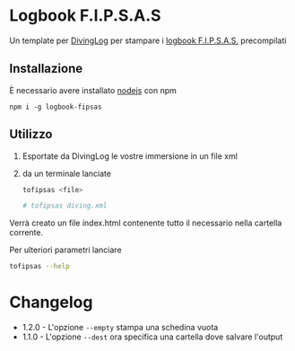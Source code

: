 # Logbook F.I.P.S.A.S

Un template per [DivingLog][divinglog] per stampare i [logbook F.I.P.S.A.S.][fipsas] precompilati

## Installazione

&Egrave; necessario avere installato [nodejs][node] con npm

```
npm i -g logbook-fipsas
```

## Utilizzo

1.  Esportate da DivingLog le vostre immersione in un file xml
2.  da un terminale lanciate

    ```sh
    tofipsas <file>

    # tofipsas diving.xml
    ```

Verrà creato un file index.html contenente tutto il necessario nella cartella corrente.

Per ulteriori parametri lanciare

```sh
tofipsas --help
```

[divinglog]: http://divinglog.de/
[fipsas]: http://www.fipsas.it/didattica/didattica-subacquea/documenti-didattica-subacquea/logbook
[node]: https://nodejs.org

# Changelog

*   1.2.0 - L'opzione `--empty` stampa una schedina vuota
*   1.1.0 - L'opzione `--dest` ora specifica una cartella dove salvare l'output
